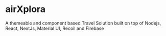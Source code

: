 # airXplora
A themeable and component based Travel Solution built on top of Nodejs, React, NextJs, Material UI, Recoil and Firebase
